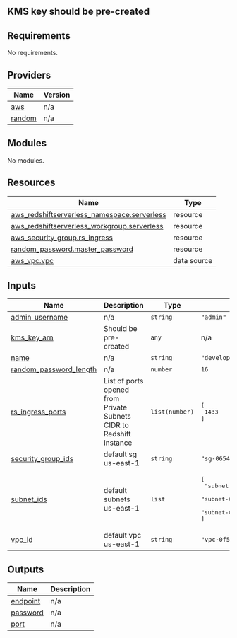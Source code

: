 ## KMS key should be pre-created
## Requirements

No requirements.

## Providers

| Name | Version |
|------|---------|
| <a name="provider_aws"></a> [aws](#provider\_aws) | n/a |
| <a name="provider_random"></a> [random](#provider\_random) | n/a |

## Modules

No modules.

## Resources

| Name | Type |
|------|------|
| [aws_redshiftserverless_namespace.serverless](https://registry.terraform.io/providers/hashicorp/aws/latest/docs/resources/redshiftserverless_namespace) | resource |
| [aws_redshiftserverless_workgroup.serverless](https://registry.terraform.io/providers/hashicorp/aws/latest/docs/resources/redshiftserverless_workgroup) | resource |
| [aws_security_group.rs_ingress](https://registry.terraform.io/providers/hashicorp/aws/latest/docs/resources/security_group) | resource |
| [random_password.master_password](https://registry.terraform.io/providers/hashicorp/random/latest/docs/resources/password) | resource |
| [aws_vpc.vpc](https://registry.terraform.io/providers/hashicorp/aws/latest/docs/data-sources/vpc) | data source |

## Inputs

| Name | Description | Type | Default | Required |
|------|-------------|------|---------|:--------:|
| <a name="input_admin_username"></a> [admin\_username](#input\_admin\_username) | n/a | `string` | `"admin"` | no |
| <a name="input_kms_key_arn"></a> [kms\_key\_arn](#input\_kms\_key\_arn) | Should be pre-created | `any` | n/a | yes |
| <a name="input_name"></a> [name](#input\_name) | n/a | `string` | `"develop"` | no |
| <a name="input_random_password_length"></a> [random\_password\_length](#input\_random\_password\_length) | n/a | `number` | `16` | no |
| <a name="input_rs_ingress_ports"></a> [rs\_ingress\_ports](#input\_rs\_ingress\_ports) | List of ports opened from Private Subnets CIDR to Redshift Instance | `list(number)` | <pre>[<br>  1433<br>]</pre> | no |
| <a name="input_security_group_ids"></a> [security\_group\_ids](#input\_security\_group\_ids) | default sg us-east-1 | `string` | `"sg-0654c85d379f6def2"` | no |
| <a name="input_subnet_ids"></a> [subnet\_ids](#input\_subnet\_ids) | default subnets us-east-1 | `list` | <pre>[<br>  "subnet-069e172cb12a54545",<br>  "subnet-07d95e0b059c97b9a",<br>  "subnet-01750b5875e3df47d"<br>]</pre> | no |
| <a name="input_vpc_id"></a> [vpc\_id](#input\_vpc\_id) | default vpc us-east-1 | `string` | `"vpc-0f5e6ce17bb4dd77d"` | no |

## Outputs

| Name | Description |
|------|-------------|
| <a name="output_endpoint"></a> [endpoint](#output\_endpoint) | n/a |
| <a name="output_password"></a> [password](#output\_password) | n/a |
| <a name="output_port"></a> [port](#output\_port) | n/a |
